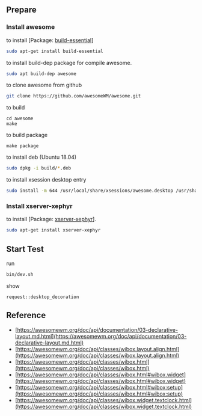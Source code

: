 
## Prepare

### Install awesome

to install [Package: [build-essential](https://packages.ubuntu.com/bionic/build-essential)]

``` sh
sudo apt-get install build-essential
```

to install build-dep package for compile awesome.

``` sh
sudo apt build-dep awesome
```

to clone awesome from github

``` sh
git clone https://github.com/awesomeWM/awesome.git
```

to build

```
cd awesome
make
```

to build package

```
make package
```

to install deb (Ubuntu 18.04)

``` sh
sudo dpkg -i build/*.deb
```

to install xsession desktop entry

```sh
sudo install -m 644 /usr/local/share/xsessions/awesome.desktop /usr/share/xsessions/awesome.desktop
```

### Install xserver-xephyr

to install [Package: [xserver-xephyr](https://packages.ubuntu.com/bionic/xserver-xephyr)].

``` sh
sudo apt-get install xserver-xephyr
```

## Start Test

run

``` sh
bin/dev.sh
```

show

```
request::desktop_decoration
```

## Reference

* [https://awesomewm.org/doc/api/documentation/03-declarative-layout.md.html](https://awesomewm.org/doc/api/documentation/03-declarative-layout.md.html)
* [https://awesomewm.org/doc/api/classes/wibox.layout.align.html](https://awesomewm.org/doc/api/classes/wibox.layout.align.html)
* [https://awesomewm.org/doc/api/classes/wibox.html](https://awesomewm.org/doc/api/classes/wibox.html)
* [https://awesomewm.org/doc/api/classes/wibox.html#wibox.widget](https://awesomewm.org/doc/api/classes/wibox.html#wibox.widget)
* [https://awesomewm.org/doc/api/classes/wibox.html#wibox:setup](https://awesomewm.org/doc/api/classes/wibox.html#wibox:setup)
* [https://awesomewm.org/doc/api/classes/wibox.widget.textclock.html](https://awesomewm.org/doc/api/classes/wibox.widget.textclock.html)
